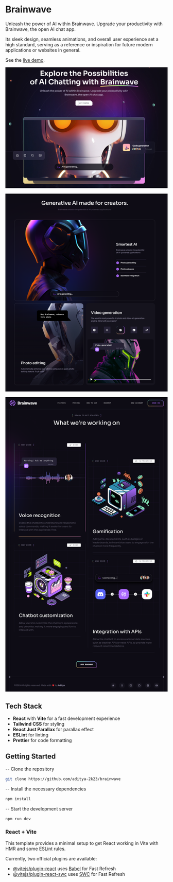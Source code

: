 # Brainwave

Unleash the power of AI within Brainwave. Upgrade your productivity with Brainwave, the open AI chat app.

Its sleek design, seamless animations, and overall user experience set a high standard, serving as a reference or inspiration for future modern applications or websites in general.

See the [live demo](https://brainwave-aditya-2k23s-projects.vercel.app/).

![img](./src/assets/hero.png)

![img](./src/assets/gridSection.png)

![img](./src/assets/roadmap.png)

## Tech Stack

- **React** with **Vite** for a fast development experience
- **Tailwind CSS** for styling
- **React Just Parallax** for parallax effect
- **ESLint** for linting
- **Prettier** for code formatting

## Getting Started

-- Clone the repository

```bash
git clone https://github.com/aditya-2k23/brainwave
```

-- Install the necessary dependencies

```bash
npm install
```

-- Start the development server

```bash
npm run dev
```

### React + Vite

This template provides a minimal setup to get React working in Vite with HMR and some ESLint rules.

Currently, two official plugins are available:

- [@vitejs/plugin-react](https://github.com/vitejs/vite-plugin-react/blob/main/packages/plugin-react/README.md) uses [Babel](https://babeljs.io/) for Fast Refresh
- [@vitejs/plugin-react-swc](https://github.com/vitejs/vite-plugin-react-swc) uses [SWC](https://swc.rs/) for Fast Refresh

